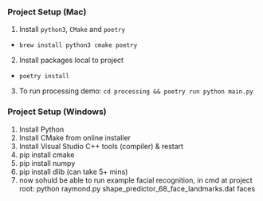 ### Project Setup (Mac)
1. Install `python3`, `CMake` and `poetry`
  - `brew install python3 cmake poetry`
2. Install packages local to project
  - `poetry install`
3. To run processing demo: `cd processing && poetry run python main.py`



### Project Setup (Windows)
1. Install Python
2. Install CMake from online installer 
3. Install Visual Studio C++ tools (compiler) & restart
4. pip install cmake
5. pip install numpy
6. pip install dlib (can take 5+ mins)
7. now sohuld be able to run example facial recognition, in cmd at project root: python raymond.py shape_predictor_68_face_landmarks.dat faces
